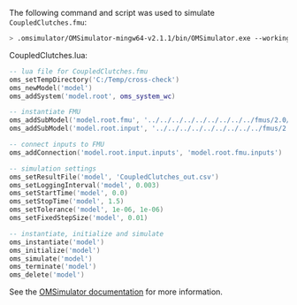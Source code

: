 The following command and script was used to simulate `CoupledClutches.fmu`:
```bash
> .omsimulator/OMSimulator-mingw64-v2.1.1/bin/OMSimulator.exe --workingDir=results/2.0/cs/win64/OMSimulator/v2.1.1/MapleSim/2021.1/CoupledClutches --stripRoot=true --skipCSVHeader=true --addParametersToCSV=true --suppressPath=true --timeout=60 CoupledClutches.lua
```

CoupledClutches.lua:
```lua
-- lua file for CoupledClutches.fmu
oms_setTempDirectory('C:/Temp/cross-check')
oms_newModel('model')
oms_addSystem('model.root', oms_system_wc)

-- instantiate FMU
oms_addSubModel('model.root.fmu', '../../../../../../../../../fmus/2.0/cs/win64/MapleSim/2021.1/CoupledClutches/CoupledClutches.fmu')
oms_addSubModel('model.root.input', '../../../../../../../../../fmus/2.0/cs/win64/MapleSim/2021.1/CoupledClutches/CoupledClutches_in.csv')

-- connect inputs to FMU
oms_addConnection('model.root.input.inputs', 'model.root.fmu.inputs')

-- simulation settings
oms_setResultFile('model', 'CoupledClutches_out.csv')
oms_setLoggingInterval('model', 0.003)
oms_setStartTime('model', 0.0)
oms_setStopTime('model', 1.5)
oms_setTolerance('model', 1e-06, 1e-06)
oms_setFixedStepSize('model', 0.01)

-- instantiate, initialize and simulate
oms_instantiate('model')
oms_initialize('model')
oms_simulate('model')
oms_terminate('model')
oms_delete('model')
```
See the [OMSimulator documentation](https://openmodelica.org/doc/OMSimulator/master/html/index.html) for more information.

